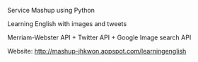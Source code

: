 Service Mashup using Python

Learning English with images and tweets

Merriam-Webster API + Twitter API + Google Image search API

Website: http://mashup-jhkwon.appspot.com/learningenglish
